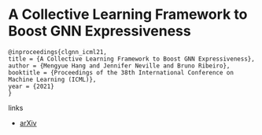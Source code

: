 # A Collective Learning Framework to Boost GNN Expressiveness

```
@inproceedings{clgnn_icml21,
title = {A Collective Learning Framework to Boost GNN Expressiveness},
author = {Mengyue Hang and Jennifer Neville and Bruno Ribeiro},
booktitle = {Proceedings of the 38th International Conference on Machine Learning (ICML)},
year = {2021}
}
```

links
- [arXiv](https://arxiv.org/abs/2003.12169)
